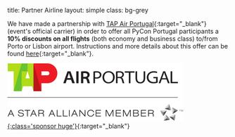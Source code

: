 title: Partner Airline 
layout: simple
class: bg-grey

We have made a partnership with [TAP Air Portugal](https://flytap.com/){:target="_blank"} (event's official carrier) in order to offer all PyCon Portugal participants a <b>10% discounts on all flights</b> (both economy and business class) to/from Porto or Lisbon airport. Instructions and more details about this offer can be found [here](/static/docs/tap.pdf){:target="_blank"}.

[![tap](/static/images/sponsors/tap.svg){:class='sponsor huge'}](/static/docs/tap.pdf){:target="_blank"}

